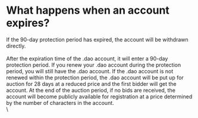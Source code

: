 # What happens when an account expires?

If the 90-day protection period has expired, the account will be withdrawn directly.\
\
After the expiration time of the .dao account, it will enter a 90-day protection period. If you renew your .dao account during the protection period, you will still have the .dao account. If the .dao account is not renewed within the protection period, the .dao account will be put up for auction for 28 days at a reduced price and the first bidder will get the account. At the end of the auction period, if no bids are received, the account will become publicly available for registration at a price determined by the number of characters in the account.\
\
